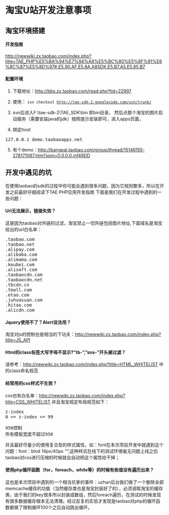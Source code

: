 # 淘宝U站开发注意事项
## 淘宝环境搭建
#### 开发指南
http://newwiki.zx.taobao.com/index.php?title=TAE_PHP%E5%BA%94%E7%94%A8%E5%BC%80%E5%8F%91%E6%8C%87%E5%8D%97#.E5.90.AF.E5.8A.A8SDK.E5.B7.A5.E5.85.B7

#### 配置环境
1. 下载地址：http://bbs.zx.taobao.com/read.php?tid=22997
2. 使用：
	<code>svn checkout http://tae-sdk-2.googlecode.com/svn/trunk/</code>

3. svn后进入F:\tae-sdk-2\TAE_SDK\bin  即bin目录， 然后点那个淘宝的图片启动服务（需要安装java的jdk）按照提示安装即可，进入apps页面，

4. 绑定host
<pre>
127.0.0.1 demo.taobaoapps.net
</pre>

5. 有个demo：http://bangpai.taobao.com/group/thread/15146155-278171087.htm?spm=0.0.0.0.mf49DD

## 开发中遇见的坑

在使用taobao的sdk的过程中你可能会遇到很多问题，因为它规则繁多，所以在开发之前最好仔细阅读下TAE PHP应用开发指南 下面是我们在开发过程中遇到的一些问题：

#### Url无法展示，链接失效？

这是因为taobao对外链的过滤，淘宝禁止一切外链包括图片地址,下面域名是淘宝给出的url白名单：
<pre>
.taobao.com
.taobao.net
.alipay.com
.alibaba.com
.alimama.com
.koubei.com
.alisoft.com
.taobaocdn.com
.taobaocdn.net
.tbcdn.cn
.tmall.com
.etao.com
.juhuasuan.com
.hitao.com
.alicdn.com
</pre>

#### Jquery使用不了？Alert没法用？
淘宝对js的控制也是相当的下功夫：http://newwiki.zx.taobao.com/index.php?title=JS_API
#### Html的class标签大写字母不显示?”tb-”,”sns-”开头被过滤？
请参考：http://newwiki.zx.taobao.com/index.php?title=HTML_WHITELIST 中的class命名规范
#### 经常用的css样式不生效？
css也有白名单：http://newwiki.zx.taobao.com/index.php?title=CSS_WHITELIST 并且淘宝规定布局规范如下：
<pre>
z-index
0 >= z-index <= 99

950控制
所有模板宽度不超过950
</pre>


并且最好尽量少的使用复合型的样式属性，如：font在本次项目开发中就遇到这个问题：font：blod 14px/40px “”;这种样式在线下的测试环境毫无问题上线之后taobao对css进行压缩的时候就会自动把这个属性给干掉；


#### 使用php循环函数（for，foreach，while等）的时候有些值没有遍历出来？

这也是本次项目中遇到的一个相当坑爹的事件：uzhan后台我们做了一个删除全部memcache缓存的功能（当然缓存类也是淘宝封装好了的），必须调取淘宝的缓存类，由于我们的key很多所以封装成数组，然后foreach遍历，在测试的时候发现有很多数据缓存根本无法清理。经过反复的实验才发现是taobao对php的循环函数都做了限制循环100个之后自动跳出循环。
